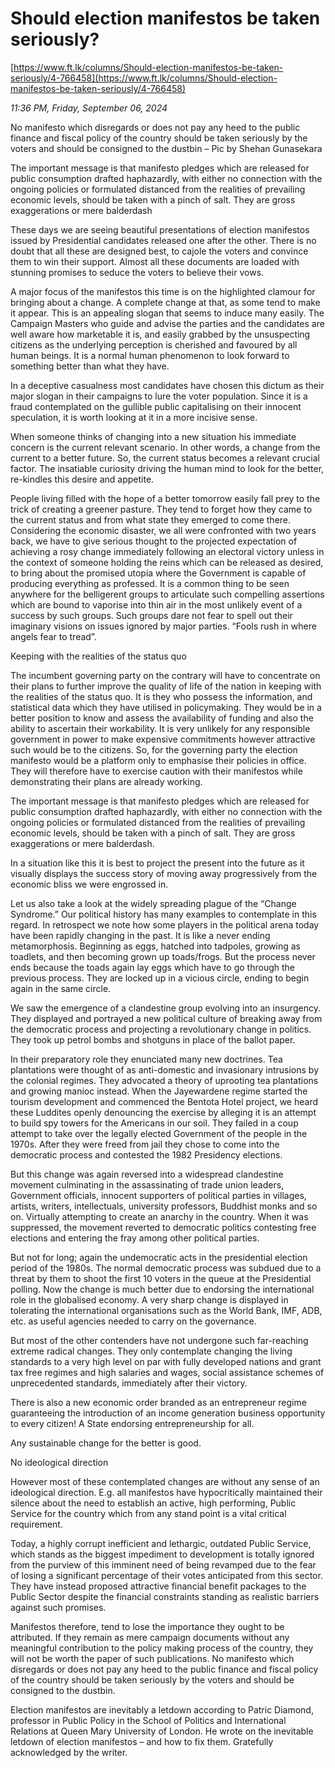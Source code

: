 # Should election manifestos be taken seriously?

[https://www.ft.lk/columns/Should-election-manifestos-be-taken-seriously/4-766458](https://www.ft.lk/columns/Should-election-manifestos-be-taken-seriously/4-766458)

*11:36 PM, Friday, September 06, 2024*

No manifesto which disregards or does not pay any heed to the public finance and fiscal policy of the country should be taken seriously by the voters and should be consigned to the dustbin – Pic by Shehan Gunasekara

The important message is that manifesto pledges which are released for public consumption drafted haphazardly, with either no connection with the ongoing policies or formulated distanced from the realities of prevailing economic levels, should be taken with a pinch of salt. They are gross exaggerations or mere balderdash

These days we are seeing beautiful presentations of election manifestos issued by Presidential candidates released one after the other. There is no doubt that all these are designed best, to cajole the voters and convince them to win their support. Almost all these documents are loaded with stunning promises to seduce the voters to believe their vows.

A major focus of the manifestos this time is on the highlighted clamour for bringing about a change. A complete change at that, as some tend to make it appear. This is an appealing slogan that seems to induce many easily. The Campaign Masters who guide and advise the parties and the candidates are well aware how marketable it is, and easily grabbed by the unsuspecting citizens as the underlying perception is cherished and favoured by all human beings. It is a normal human phenomenon to look forward to something better than what they have.

In a deceptive casualness most candidates have chosen this dictum as their major slogan in their campaigns to lure the voter population. Since it is a fraud contemplated on the gullible public capitalising on their innocent speculation, it is worth looking at it in a more incisive sense.

When someone thinks of changing into a new situation his immediate concern is the current relevant scenario. In other words, a change from the current to a better future. So, the current status becomes a relevant crucial factor. The insatiable curiosity driving the human mind to look for the better, re-kindles this desire and appetite.

People living filled with the hope of a better tomorrow easily fall prey to the trick of creating a greener pasture. They tend to forget how they came to the current status and from what state they emerged to come there. Considering the economic disaster, we all were confronted with two years back, we have to give serious thought to the projected expectation of achieving a rosy change immediately following an electoral victory unless in the context of someone holding the reins which can be released as desired, to bring about the promised utopia where the Government is capable of producing everything as professed. It is a common thing to be seen anywhere for the belligerent groups to articulate such compelling assertions which are bound to vaporise into thin air in the most unlikely event of a success by such groups. Such groups dare not fear to spell out their imaginary visions on issues ignored by major parties. “Fools rush in where angels fear to tread”.

Keeping with the realities of the status quo

The incumbent governing party on the contrary will have to concentrate on their plans to further improve the quality of life of the nation in keeping with the realities of the status quo. It is they who possess the information, and statistical data which they have utilised in policymaking. They would be in a better position to know and assess the availability of funding and also the ability to ascertain their workability. It is very unlikely for any responsible government in power to make expensive commitments however attractive such would be to the citizens. So, for the governing party the election manifesto would be a platform only to emphasise their policies in office. They will therefore have to exercise caution with their manifestos while demonstrating their plans are already working.

The important message is that manifesto pledges which are released for public consumption drafted haphazardly, with either no connection with the ongoing policies or formulated distanced from the realities of prevailing economic levels, should be taken with a pinch of salt. They are gross exaggerations or mere balderdash.

In a situation like this it is best to project the present into the future as it visually displays the success story of moving away progressively from the economic bliss we were engrossed in.

Let us also take a look at the widely spreading plague of the “Change Syndrome.” Our political history has many examples to contemplate in this regard. In retrospect we note how some players in the political arena today have been rapidly changing in the past. It is like a never ending metamorphosis. Beginning as eggs, hatched into tadpoles, growing as toadlets, and then becoming grown up toads/frogs. But the process never ends because the toads again lay eggs which have to go through the previous process. They are locked up in a vicious circle, ending to begin again in the same circle.

We saw the emergence of a clandestine group evolving into an insurgency. They displayed and portrayed a new political culture of breaking away from the democratic process and projecting a revolutionary change in politics. They took up petrol bombs and shotguns in place of the ballot paper.

In their preparatory role they enunciated many new doctrines. Tea plantations were thought of as anti-domestic and invasionary intrusions by the colonial regimes. They advocated a theory of uprooting tea plantations and growing manioc instead. When the Jayewardene regime started the tourism development and commenced the Bentota Hotel project, we heard these Luddites openly denouncing the exercise by alleging it is an attempt to build spy towers for the Americans in our soil. They failed in a coup attempt to take over the legally elected Government of the people in the 1970s. After they were freed from jail they chose to come into the democratic process and contested the 1982 Presidency elections.

But this change was again reversed into a widespread clandestine movement culminating in the assassinating of trade union leaders, Government officials, innocent supporters of political parties in villages, artists, writers, intellectuals, university professors, Buddhist monks and so on. Virtually attempting to create an anarchy in the country. When it was suppressed, the movement reverted to democratic politics contesting free elections and entering the fray among other political parties.

But not for long; again the undemocratic acts in the presidential election period of the 1980s. The normal democratic process was subdued due to a threat by them to shoot the first 10 voters in the queue at the Presidential polling. Now the change is much better due to endorsing the international role in the globalised economy. A very sharp change is displayed in tolerating the international organisations such as the World Bank, IMF, ADB, etc. as useful agencies needed to carry on the governance.

But most of the other contenders have not undergone such far-reaching extreme radical changes. They only contemplate changing the living standards to a very high level on par with fully developed nations and grant tax free regimes and high salaries and wages, social assistance schemes of unprecedented standards, immediately after their victory.

There is also a new economic order branded as an entrepreneur regime guaranteeing the introduction of an income generation business opportunity to every citizen! A State endorsing entrepreneurship for all.

Any sustainable change for the better is good.

No ideological direction

However most of these contemplated changes are without any sense of an ideological direction. E.g. all manifestos have hypocritically maintained their silence about the need to establish an active, high performing, Public Service for the country which from any stand point is a vital critical requirement.

Today, a highly corrupt inefficient and lethargic, outdated Public Service, which stands as the biggest impediment to development is totally ignored from the purview of this imminent need of being revamped due to the fear of losing a significant percentage of their votes anticipated from this sector. They have instead proposed attractive financial benefit packages to the Public Sector despite the financial constraints standing as realistic barriers against such promises.

Manifestos therefore, tend to lose the importance they ought to be attributed. If they remain as mere campaign documents without any meaningful contribution to the policy making process of the country, they will not be worth the paper of such publications. No manifesto which disregards or does not pay any heed to the public finance and fiscal policy of the country should be taken seriously by the voters and should be consigned to the dustbin.

Election manifestos are inevitably a letdown according to Patric Diamond, professor in Public Policy in the School of Politics and International Relations at Queen Mary University of London. He wrote on the inevitable letdown of election manifestos – and how to fix them. Gratefully acknowledged by the writer.

